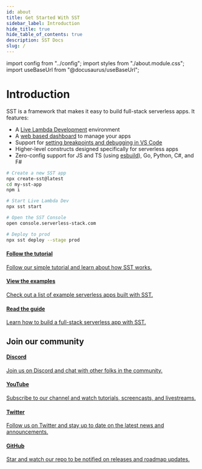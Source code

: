 ```yaml
---
id: about
title: Get Started With SST
sidebar_label: Introduction
hide_title: true
hide_table_of_contents: true
description: SST Docs
slug: /
---
```


import config from "../config";
import styles from "./about.module.css";
import useBaseUrl from "@docusaurus/useBaseUrl";

<h1 className={styles.title}>Introduction</h1>

<div className={styles.desc}>
SST is a framework that makes it easy to build full-stack serverless apps. It features:

- A [Live Lambda Development](live-lambda-development.md) environment
- A [web based dashboard](console.md) to manage your apps
- Support for [setting breakpoints and debugging in VS Code](live-lambda-development.md#debugging-with-visual-studio-code)
- Higher-level constructs designed specifically for serverless apps
- Zero-config support for JS and TS (using [esbuild](https://esbuild.github.io)), Go, Python, C#, and F#

</div>

```bash
# Create a new SST app
npx create-sst@latest
cd my-sst-app
npm i

# Start Live Lambda Dev
npx sst start

# Open the SST Console
open console.serverless-stack.com

# Deploy to prod
npx sst deploy --stage prod
```

<div className={styles.startPanels}>
  <a className={styles.startPanelDocs} href={useBaseUrl("/learn/")}>
    <span className={styles.startPanelIcon}>
      <i className="fas fa-book-open"></i>
    </span>
    <div className={styles.startPanelContent}>
      <h4>Follow the tutorial</h4>
      <p>Follow our simple tutorial and learn about how SST works.</p>
    </div>
  </a>
  <a className={styles.startPanelExamples} href={config.examples}>
    <span className={styles.startPanelIcon}>
      <i className="fas fa-clipboard-list"></i>
    </span>
    <div className={styles.startPanelContent}>
      <h4>View the examples</h4>
      <p>Check out a list of example serverless apps built with SST.</p>
    </div>
  </a>
  <a className={styles.startPanelGuide} href={config.guide}>
    <span className={styles.startPanelIcon}>
      <i className="fas fa-certificate"></i>
    </span>
    <div className={styles.startPanelContent}>
      <h4>Read the guide</h4>
      <p>Learn how to build a full-stack serverless app with SST.</p>
    </div>
  </a>
</div>

## Join our community

<div className={styles.communityPanels}>
  <a className={styles.communityPanel} href={ config.discord_invite }>
    <div className={styles.communityPanelIconDiscord}>
      <i className="fab fa-discord"></i>
    </div>
    <div className={styles.communityPanelContent}>
      <h4>Discord</h4>
      <p>Join us on Discord and chat with other folks in the community.</p>
    </div>
  </a>
  <a className={styles.communityPanel} href={ config.youtube }>
    <div className={styles.communityPanelIconYouTube}>
      <i className="fab fa-youtube"></i>
    </div>
    <div className={styles.communityPanelContent}>
      <h4>YouTube</h4>
      <p>Subscribe to our channel and watch tutorials, screencasts, and livestreams.</p>
    </div>
  </a>
  <a className={styles.communityPanel} href={ config.twitter }>
    <div className={styles.communityPanelIconTwitter}>
      <i className="fab fa-twitter"></i>
    </div>
    <div className={styles.communityPanelContent}>
      <h4>Twitter</h4>
      <p>Follow us on Twitter and stay up to date on the latest news and announcements.</p>
    </div>
  </a>
  <a className={styles.communityPanel} href={ config.github }>
    <div className={styles.communityPanelIconGitHub}>
      <i className="fab fa-github"></i>
    </div>
    <div className={styles.communityPanelContent}>
      <h4>GitHub</h4>
      <p>Star and watch our repo to be notified on releases and roadmap updates.</p>
    </div>
  </a>
</div>

